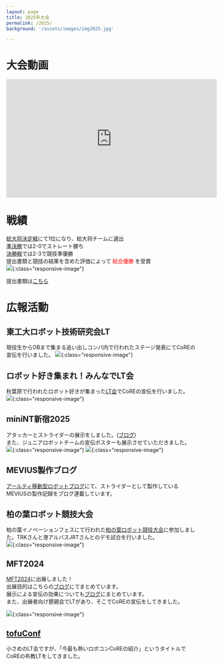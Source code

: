 ```yaml
---
layout: page
title: 2025年大会
permalink: /2025/
background: '/assets/images/img2025.jpg'

---
```

<link rel="stylesheet" href="{{ '/assets/css/style.css' | relative_url }}">

# 大会動画
<iframe width="560" height="315" src="https://www.youtube.com/embed/vLXvpPt3QME?si=oIIQlVL0Xuu9PDip" title="YouTube video player" frameborder="0" allow="accelerometer; autoplay; clipboard-write; encrypted-media; gyroscope; picture-in-picture; web-share" referrerpolicy="strict-origin-when-cross-origin" allowfullscreen></iframe>

# 戦績
[総大将決定戦](https://www.youtube.com/live/vzNiVW0RnFI?si=g5Riy_SgQJG0G-tZ)にて1位になり、総大将チームに選出  
[準決勝](https://www.youtube.com/live/LjHg0v858mM?si=DV9VBA1GZaidTSnW)では2-0でストレート勝ち  
[決勝戦](https://www.youtube.com/live/vLXvpPt3QME?si=gzqvTOt3v4faQ5bA)では2-3で競技準優勝  
提出書類と競技の結果を含めた評価によって
<span style="color: red;">総合優勝</span>
を受賞  
![](img/2025/overall_champion.jpg){:class="responsive-image"}

提出書類は[こちら](https://drive.google.com/drive/folders/1TDWqPKhT4xjJzIBdd784PWJrowjK0KSH)

# 広報活動
## 東工大ロボット技術研究会LT
現役生からOBまで集まる追い出しコンパ内で行われたステージ発表にてCoREの宣伝を行いました。
![](img/2025/rogyLT.jpg){:class="responsive-image"}

## ロボット好き集まれ！みんなでLT会
秋葉原で行われたロボット好きが集まった[LT会](https://connpass.com/event/345697/)でCoREの宣伝を行いました。
![](img/2025/roboLT.png){:class="responsive-image"}


## miniNT新宿2025
アタッカーとストライダーの展示をしました。([ブログ](https://blog.mmaakkyyii.com/posts/post56/))  
また、ジュニアロボットチームの宣伝ポスターも展示させていただきました。  
![](img//2025/miniNT新宿/miniNT新宿_booth1.png){:class="responsive-image"}
![](img//2025/miniNT新宿/miniNT新宿_booth2.png){:class="responsive-image"}
## MEVIUS製作ブログ
[アールティ移動型ロボットブログ](https://rt-net.jp/mobility/archives/category/developer/4%e8%b6%b3%e6%ad%a9%e8%a1%8c%e3%83%ad%e3%83%9c%e3%83%83%e3%83%88mevius%e8%a3%bd%e4%bd%9c)にて、ストライダーとして製作しているMEVIUSの製作記録をブログ連載しています。

## 柏の葉ロボット競技大会
柏の葉イノベーションフェスにて行われた[柏の葉ロボット競技大会](https://prtimes.jp/main/html/rd/p/000000019.000029167.html)に参加しました。TRKさんと港アルバスJRTさんとのデモ試合を行いました。  
![](img/2025/kashiwanoha_event1.JPG){:class="responsive-image"}

## MFT2024
[MFT2024](https://makezine.jp/event/makers-mft2024/m0174/)に出展しました！  
出展目的はこちらの[ブログ](https://blog.mmaakkyyii.com/posts/post53/)にてまとめています。  
展示による宣伝の効果についても[ブログ](https://blog.mmaakkyyii.com/posts/post54/)にまとめています。  
また、出展者向け懇親会でLTがあり、そこでCoREの宣伝をしてきました。

![](img/2025/MFT2024/MFT_booth.jpg){:class="responsive-image"}

## [tofuConf](https://tofuconf.club/2024-08-26/we-held-the-18th-tofuconf.html) 
小さめのLT会ですが、「今最も熱いロボコンCoREの紹介」というタイトルでCoREの布教LTをしてきました。
